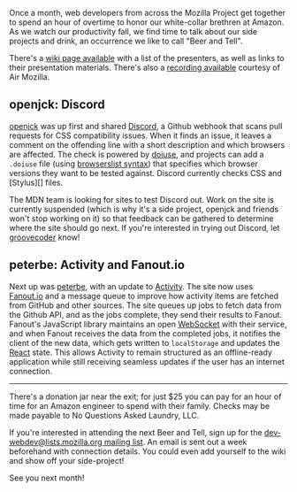 Once a month, web developers from across the Mozilla Project get together to
spend an hour of overtime to honor our white-collar brethren at Amazon. As we
watch our productivity fall, we find time to talk about our side projects and
drink, an occurrence we like to call "Beer and Tell".

There's a [wiki page available][wiki] with a list of the presenters, as well as
links to their presentation materials. There's also a [recording
available][recording] courtesy of Air Mozilla.

## openjck: Discord
[openjck][] was up first and shared [Discord][], a Github webhook that scans
pull requests for CSS compatibility issues. When it finds an issue, it leaves a
comment on the offending line with a short description and which browsers are
affected. The check is powered by [doiuse][], and projects can add a `.doiuse`
file (using [browserslist syntax][]) that specifies which browser versions they
want to be tested against. Discord currently checks CSS and [Stylus][] files.

The MDN team is looking for sites to test Discord out. Work on the site is
currently suspended (which is why it's a side project, openjck and friends won't
stop working on it) so that feedback can be gathered to determine where the site
should go next. If you're interested in trying out Discord, let [groovecoder][]
know!

[openjck]: https://mozillians.org/en-US/u/openjck/
[Discord]: http://mdn-discord.herokuapp.com/
[doiuse]: https://github.com/anandthakker/doiuse
[browserslist syntax]: https://github.com/ai/browserslist#queries
[groovecoder]: https://mozillians.org/en-US/u/groovecoder/

## peterbe: Activity and Fanout.io
Next up was [peterbe][], with an update to [Activity][]. The site now uses
[Fanout.io][] and a message queue to improve how activity items are fetched from
GitHub and other sources. The site queues up jobs to fetch data from the Github
API, and as the jobs complete, they send their results to Fanout. Fanout's
JavaScript library maintains an open [WebSocket][] with their service, and when
Fanout receives the data from the completed jobs, it notifies the client of the
new data, which gets written to `localStorage` and updates the [React][] state.
This allows Activity to remain structured as an offline-ready application while
still receiving seamless updates if the user has an internet connection.

[peterbe]: https://mozillians.org/en-US/u/peterbe/
[Activity]: https://github.com/peterbe/activity
[Fanout.io]: https://fanout.io/
[WebSocket]: https://developer.mozilla.org/en-US/docs/Web/API/WebSockets_API
[React]: http://facebook.github.io/react/

---

There's a donation jar near the exit; for just $25 you can pay for an hour of
time for an Amazon engineer to spend with their family. Checks may be made
payable to No Questions Asked Laundry, LLC.

If you're interested in attending the next Beer and Tell, sign up for the
[dev-webdev@lists.mozilla.org mailing list][mailing-list]. An email is sent out
a week beforehand with connection details. You could even add yourself to the
wiki and show off your side-project!

See you next month!

[wiki]: https://wiki.mozilla.org/Webdev/Beer_And_Tell/August_2015
[recording]: https://air.mozilla.org/webdev-beer-and-tell-august-2015/
[mailing-list]: https://lists.mozilla.org/listinfo/dev-webdev
